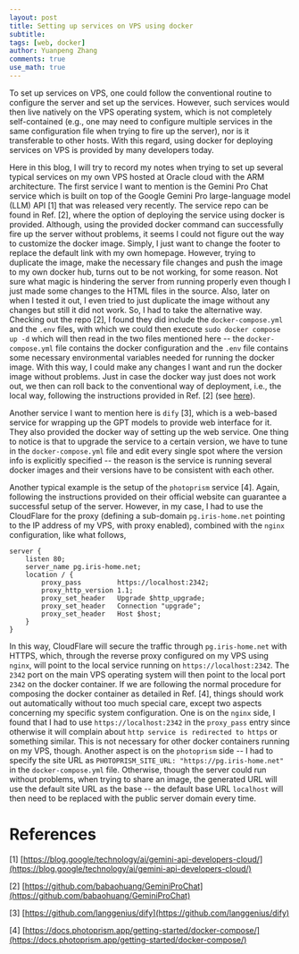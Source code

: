 ```yaml
---
layout: post
title: Setting up services on VPS using docker
subtitle:
tags: [web, docker]
author: Yuanpeng Zhang
comments: true
use_math: true
---
```


To set up services on VPS, one could follow the conventional routine to configure the server and
set up the services. However, such services would then live natively on the VPS operating system,
which is not completely self-contained (e.g., one may need to configure multiple services in the
same configuration file when trying to fire up the server), nor is it transferable to other hosts.
With this regard, using docker for deploying services on VPS is provided by many developers today.

Here in this blog, I will try to record my notes when trying to set up several typical services on
my own VPS hosted at Oracle cloud with the ARM architecture. The first service I want to mention is
the Gemini Pro Chat service which is built on top of the Google Gemini Pro large-language model (LLM)
API [1] that was released very recently. The service repo can be found in Ref. [2], where the option
of deploying the service using docker is provided. Although, using the provided docker command can
successfully fire up the server without problems, it seems I could not figure out the way to
customize the docker image. Simply, I just want to change the footer to replace the default link
with my own homepage. However, trying to duplicate the image, make the necessary file changes and
push the image to my own docker hub, turns out to be not working, for some reason. Not sure what
magic is hindering the server from running properly even though I just made some changes to the
HTML files in the source. Also, later on when I tested it out, I even tried to just duplicate the
image without any changes but still it did not work. So, I had to take the alternative way. Checking
out the repo [2], I found they did include the `docker-compose.yml` and the `.env` files, with which
we could then execute `sudo docker compose up -d` which will then read in the two files mentioned
here -- the `docker-compose.yml` file contains the docker configuration and the `.env` file contains
some necessary environmental variables needed for running the docker image. With this way, I could
make any changes I want and run the docker image without problems. Just in case the docker way just
does not work out, we then can roll back to the conventional way of deployment, i.e., the local way,
following the instructions provided in Ref. [2] (see [here](https://github.com/babaohuang/GeminiProChat?tab=readme-ov-file#running-locally)).

Another service I want to mention here is `dify` [3], which is a web-based service for
wrapping up the GPT models to provide web interface for it. They also provided the docker way of
setting up the web service. One thing to notice is that to upgrade the service to a certain version,
we have to tune in the `docker-compose.yml` file and edit every single spot where the version info
is explicitly specified -- the reason is the service is running several docker images and their
versions have to be consistent with each other.

Another typical example is the setup of the `photoprism` service [4]. Again, following the instructions
provided on their official website can guarantee a successful setup of the server. However, in my
case, I had to use the CloudFlare for the proxy (defining a sub-domain `pg.iris-home.net` pointing
to the IP address of my VPS, with proxy enabled), combined with the `nginx` configuration, like what
follows,

```
server {
    listen 80;
    server_name pg.iris-home.net;
    location / {
        proxy_pass         https://localhost:2342;
        proxy_http_version 1.1;
        proxy_set_header   Upgrade $http_upgrade;
        proxy_set_header   Connection "upgrade";
        proxy_set_header   Host $host;
    }
}
```

In this way, CloudFlare will secure the traffic through `pg.iris-home.net` with HTTPS, which, through
the reverse proxy configured on my VPS using `nginx`, will point to the local service running on
`https://localhost:2342`. The `2342` port on the main VPS operating system will then point to the
local port `2342` on the docker container. If we are following the normal procedure for composing the
docker container as detailed in Ref. [4], things should work out automatically without too much special
care, except two aspects concerning my specific system configuration. One is on the `nginx` side, I
found that I had to use `https://localhost:2342` in the `proxy_pass` entry since otherwise it will
complain about `http service is redirected to https` or something similar. This is not necessary for
other docker containers running on my VPS, though. Another aspect is on the `photoprism` side -- I
had to specify the site URL as `PHOTOPRISM_SITE_URL: "https://pg.iris-home.net"` in the `docker-compose.yml` file.
Otherwise, though the server could run without problems, when trying to share an image, the generated
URL will use the default site URL as the base -- the default base URL `localhost` will then need
to be replaced with the public server domain every time.

References
===

[1] [https://blog.google/technology/ai/gemini-api-developers-cloud/](https://blog.google/technology/ai/gemini-api-developers-cloud/)

[2] [https://github.com/babaohuang/GeminiProChat](https://github.com/babaohuang/GeminiProChat)

[3] [https://github.com/langgenius/dify](https://github.com/langgenius/dify)

[4] [https://docs.photoprism.app/getting-started/docker-compose/](https://docs.photoprism.app/getting-started/docker-compose/)